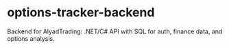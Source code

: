 # options-tracker-backend
Backend for AlyadTrading: .NET/C# API with SQL for auth, finance data, and options analysis.
